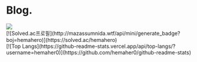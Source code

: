 <h1>
Blog.
</h1>
<a href="https://hemahero.tistory.com/"><img src="https://img.shields.io/badge/Tistory-000000?style=flat-square&logo=Tistory&logoColor=white"/></a>
</br>
</hr>
[![Solved.ac프로필](http://mazassumnida.wtf/api/mini/generate_badge?boj=hemahero)](https://solved.ac/hemahero)
</br>
</hr>
[![Top Langs](https://github-readme-stats.vercel.app/api/top-langs/?username=hemaher0)](https://github.com/hemaher0/github-readme-stats)
</br>
